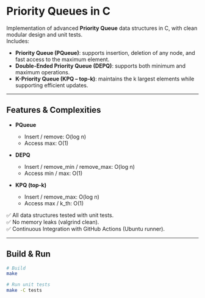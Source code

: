 # Priority Queues in C

Implementation of advanced **Priority Queue** data structures in C, with clean modular design and unit tests.  
Includes:
- **Priority Queue (PQueue)**: supports insertion, deletion of any node, and fast access to the maximum element.  
- **Double-Ended Priority Queue (DEPQ)**: supports both minimum and maximum operations.  
- **K-Priority Queue (KPQ – top-k)**: maintains the k largest elements while supporting efficient updates.

---

## Features & Complexities
- **PQueue**  
  - Insert / remove: O(log n)  
  - Access max: O(1)  

- **DEPQ**  
  - Insert / remove_min / remove_max: O(log n)  
  - Access min / max: O(1)  

- **KPQ (top-k)**  
  - Insert / remove_max: O(log n)  
  - Access max / k_th: O(1)  

✅ All data structures tested with unit tests.  
✅ No memory leaks (valgrind clean).  
✅ Continuous Integration with GitHub Actions (Ubuntu runner).

---

## Build & Run
```bash
# Build
make

# Run unit tests
make -C tests
